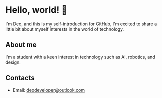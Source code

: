 # Hello, world! 👋
I'm Deo, and this is my self-introduction for GitHub, I'm excited to share a little bit about myself interests in the world of technology.

## About me
I'm a student with a keen interest in technology such as AI, robotics, and design.

## Contacts
- Email: deodeveloper@outlook.com
